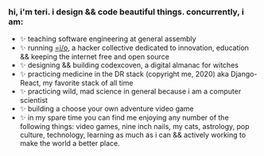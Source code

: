 ### hi, i'm teri. i design && code beautiful things. concurrently, i am:

- ✨  teaching software engineering at general assembly
- ✨  running [=i/o](http://github.com/equal-io), a hacker collective dedicated to innovation, education && keeping the internet free and open source
- ✨  designing && building codexcoven, a digital almanac for witches
- ✨  practicing medicine in the DR stack (copyright me, 2020) aka Django-React, my favorite stack of all time
- ✨  practicing wild, mad science in general because i am a computer scientist
- ✨  building a choose your own adventure video game
- ✨  in my spare time you can find me enjoying any number of the following things: video games, nine inch nails, my cats, astrology, pop culture, technology, learning as much as i can && actively working to make the world a better place.

<!--
**terilondon/terilondon** is a ✨ _special_ ✨ repository because its `README.md` (this file) appears on your GitHub profile.

Here are some ideas to get you started:

- 🔭 I’m currently working on ...
- 🌱 I’m currently learning ...
- 👯 I’m looking to collaborate on ...
- 🤔 I’m looking for help with ...
- 💬 Ask me about ...
- 📫 How to reach me: ...
- 😄 Pronouns: ...
- ⚡ Fun fact: ...
-->
